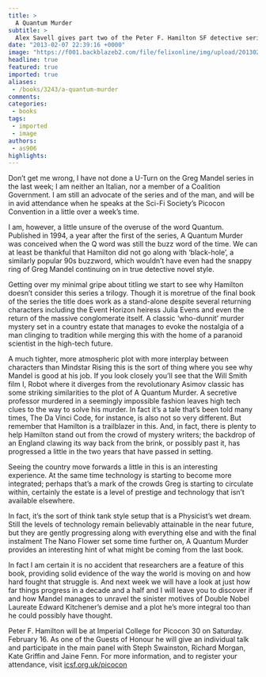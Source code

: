 ```yaml
---
title: >
  A Quantum Murder
subtitle: >
  Alex Savell gives part two of the Peter F. Hamilton SF detective series the pre-Picocon treatment
date: "2013-02-07 22:39:16 +0000"
image: "https://f001.backblazeb2.com/file/felixonline/img/upload/201302072239-tna08-quantum_murderf.jpg"
headline: true
featured: true
imported: true
aliases:
 - /books/3243/a-quantum-murder
comments:
categories:
 - books
tags:
 - imported
 - image
authors:
 - as906
highlights:
---
```


Don’t get me wrong, I have not done a U-Turn on the Greg Mandel series in the last week; I am neither an Italian, nor a member of a Coalition Government. I am still an advocate of the series and of the man, and will be in avid attendance when he speaks at the Sci-Fi Society’s Picocon Convention in a little over a week’s time.

I am, however, a little unsure of the overuse of the word Quantum. Published in 1994, a year after the first of the series, A Quantum Murder was conceived when the Q word was still the buzz word of the time. We can at least be thankful that Hamilton did not go along with ‘black-hole’, a similarly popular 90s buzzword, which wouldn’t have even had the snappy ring of Greg Mandel continuing on in true detective novel style.

Getting over my minimal gripe about titling we start to see why Hamilton doesn’t consider this series a trilogy. Though it is moretrue of the final book of the series the title does work as a stand-alone despite several returning characters including the Event Horizon heiress Julia Evens and even the return of the massive conglomerate itself. A classic ‘who-dunnit’ murder mystery set in a country estate that manages to evoke the nostalgia of a man clinging to tradition while merging this with the home of a paranoid scientist in the high-tech future.

A much tighter, more atmospheric plot with more interplay between characters than Mindstar Rising this is the sort of thing where you see why Mandel is good at his job. If you look closely you’ll see that the Will Smith film I, Robot where it diverges from the revolutionary Asimov classic has some striking similarities to the plot of A Quantum Murder. A secretive professor murdered in a seemingly impossible fashion leaves high tech clues to the way to solve his murder. In fact it’s a tale that’s been told many times, The Da Vinci Code, for instance, is also not so very different. But remember that Hamilton is a trailblazer in this. And, in fact, there is plenty to help Hamilton stand out from the crowd of mystery writers; the backdrop of an England clawing its way back from the brink, or possibly past it, has progressed a little in the two years that have passed in setting.

Seeing the country move forwards a little in this is an interesting experience. At the same time technology is starting to become more integrated; perhaps that’s a mark of the crowds Greg is starting to circulate within, certainly the estate is a level of prestige and technology that isn’t available elsewhere.

In fact, it’s the sort of think tank style setup that is a Physicist’s wet dream. Still the levels of technology remain believably attainable in the near future, but they are gently progressing along with everything else and with the final instalment The Nano Flower set some time further on, A Quantum Murder provides an interesting hint of what might be coming from the last book.

In fact I am certain it is no accident that researchers are a feature of this book, providing solid evidence of the way the world is moving on and how hard fought that struggle is. And next week we will have a look at just how far things progress in a decade and a half and I will leave you to discover if and how Mandel manages to unravel the sinister motives of Double Nobel Laureate Edward Kitchener’s demise and a plot he’s more integral too than he could possibly have thought.

Peter F. Hamilton will be at Imperial College for Picocon 30 on Saturday. February 16. As one of the Guests of Honour he will give an individual talk and participate in the main panel with Steph Swainston, Richard Morgan, Kate Griffin and Jaine Fenn. For more information, and to register your attendance, visit [icsf.org.uk/picocon](http://icsf.org.uk/picocon)
